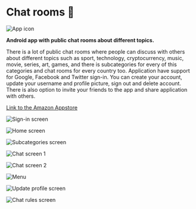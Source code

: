 # Chat rooms :speech_balloon:

![App icon](https://lh3.googleusercontent.com/lHJZNngwNMDTk1cmIhlH6msCIdr1u08fO5Q-PIXufc_zXyvVAjMcfE0VcvE1LaRbARU=s180-rw)

**Android app with public chat rooms about different topics.**

There is a lot of public chat rooms where people can discuss with others about different topics such as sport, technology, cryptocurrency, music, movie, series, art, games, and there is subcategories for every of this categories and chat rooms for every country too.
Application have support for Google, Facebook and Twitter sign-in.
You can create your account, update your username and profile picture, sign out and delete account.
There is also option to invite your friends to the app and share application with others.

[Link to the Amazon Appstore](http://a.co/d/dEEt6vL)

![Sign-in screen](https://lh3.googleusercontent.com/A-vUWdMoSl9phlMV6Gu9NZVTiEHcLv3hpWxfvkCy07116Al_ah9iWXcVim3Q9SNgVHY=w1280-h699-rw)

![Home screen](https://lh3.googleusercontent.com/Gc9gUte2QJAlBGEGjmK5hoQo5wA-xwETnx48rFWIflIMJmGc65lWlojyIJl-8qZsOOSN=w1280-h699-rw)

![Subcategories screen](https://lh3.googleusercontent.com/enoifiHOqj9WHXyMWaDw3TXLNkfNl2TJQkQvBH4NR51nM4sJ3BdGM63t3KFnPWAoJY8=w1280-h699-rw)

![Chat screen 1](https://lh3.googleusercontent.com/reWbCmx0Tx767_aDWCKHiaS4UUJjv_uEqpbNfw-Gf_XU4Sjk5rzPJayObUJXHZbr0t0=w1280-h699-rw)

![Chat screen 2](https://lh3.googleusercontent.com/YdG4KDkELNklA6mmfqu2stlNtO35sCCV5natTmYQ-U7Mesi5qzgrsMNzfiEs6PfdWzE=w1280-h699-rw)

![Menu](https://lh3.googleusercontent.com/3brS7IPkswAEwbzieR5I6rH38FOS4cluUUt73QASiOUhG6kvIQcvSUQyU-B8ThRv6Q=w1280-h699-rw)

![Update profile screen](https://lh3.googleusercontent.com/krxTfpPZOwvX5labDKtUfCIXVrl4k3_IOAeSiGHL3RPx-hQvmZVadW6McWpG2VLb_Q=w1280-h699-rw)

![Chat rules screen](https://lh3.googleusercontent.com/iOzxzWKnPdQDSXr5JVdqGNXIFYU-77rp_wHICzVtiPpj4JzC5wgXPDonGyPw1S8e9S0U=w1280-h699-rw)
